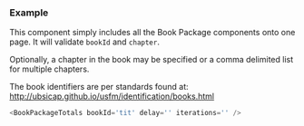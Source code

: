 
### Example

This component simply includes all the Book Package components onto
one page. It will validate `bookId` and `chapter`.

Optionally, a chapter in the book may be specified or a comma delimited list for multiple chapters.

The book identifiers are per standards found at:
http://ubsicap.github.io/usfm/identification/books.html

```js
<BookPackageTotals bookId='tit' delay='' iterations='' />
```



